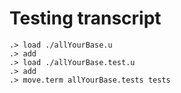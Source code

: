 # Testing transcript

```ucm
.> load ./allYourBase.u
.> add
.> load ./allYourBase.test.u
.> add
.> move.term allYourBase.tests tests
```
